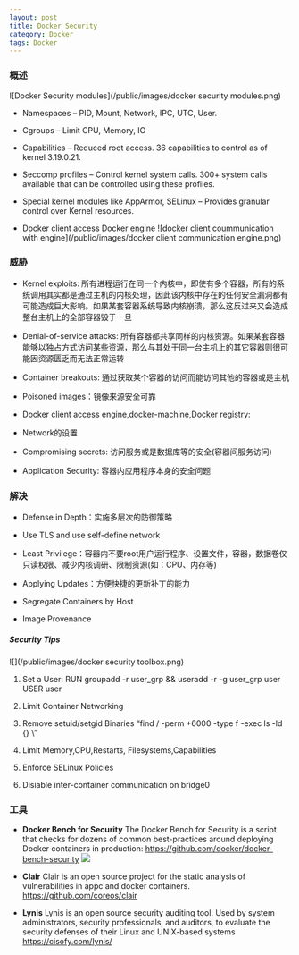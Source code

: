 ```yaml
---
layout: post
title: Docker Security
category: Docker
tags: Docker
---
```



### 概述
![Docker Security modules](/public/images/docker security modules.png)

 * Namespaces – PID, Mount, Network, IPC, UTC, User.

 * Cgroups – Limit CPU, Memory, IO

 * Capabilities – Reduced root access. 36 capabilities to control as of kernel 3.19.0.21.

 * Seccomp profiles – Control kernel system calls. 300+ system calls available that can be controlled using these profiles.

 * Special kernel modules like AppArmor, SELinux – Provides granular control over Kernel resources.

 * Docker client access Docker engine
   ![docker client coummunication with engine](/public/images/docker client communication engine.png)

### 威胁

* Kernel exploits: 所有进程运行在同一个内核中，即使有多个容器，所有的系统调用其实都是通过主机的内核处理，因此该内核中存在的任何安全漏洞都有可能造成巨大影响。如果某套容器系统导致内核崩溃，那么这反过来又会造成整台主机上的全部容器毁于一旦

* Denial-of-service attacks: 所有容器都共享同样的内核资源。如果某套容器能够以独占方式访问某些资源，那么与其处于同一台主机上的其它容器则很可能因资源匮乏而无法正常运转

* Container breakouts: 通过获取某个容器的访问而能访问其他的容器或是主机

* Poisoned images：镜像来源安全可靠

* Docker client access engine,docker-machine,Docker registry:

* Network的设置

* Compromising secrets: 访问服务或是数据库等的安全(容器间服务访问)

* Application Security: 容器内应用程序本身的安全问题

### 解决

* Defense in Depth：实施多层次的防御策略

* Use TLS and use self-define network

* Least Privilege：容器内不要root用户运行程序、设置文件，容器，数据卷仅只读权限、减少内核调研、限制资源(如：CPU、内存等)

* Applying Updates：方便快捷的更新补丁的能力

* Segregate Containers by Host

* Image Provenance

##### Security Tips

![](/public/images/docker security toolbox.png)

1. Set a User: RUN groupadd -r user_grp && useradd -r -g user_grp user USER user

2. Limit Container Networking

3. Remove setuid/setgid Binaries “find / -perm +6000 -type f -exec ls -ld {} \”

4. Limit Memory,CPU,Restarts, Filesystems,Capabilities

5. Enforce SELinux Policies

6. Disiable inter-container communication on bridge0


### 工具

* **Docker Bench for Security** The Docker Bench for Security is a script that checks for dozens of common best-practices around deploying Docker containers in production: https://github.com/docker/docker-bench-security
![](https://raw.githubusercontent.com/docker/docker-bench-security/master/benchmark_log.png)

* **Clair** Clair is an open source project for the static analysis of vulnerabilities in appc and docker containers.
https://github.com/coreos/clair

* **Lynis** Lynis is an open source security auditing tool. Used by system administrators, security professionals, and auditors, to evaluate the security defenses of their Linux and UNIX-based systems
https://cisofy.com/lynis/
